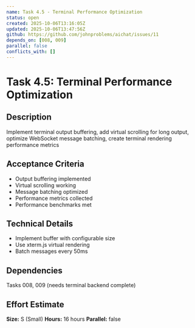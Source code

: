 ```yaml
---
name: Task 4.5 - Terminal Performance Optimization
status: open
created: 2025-10-06T13:16:05Z
updated: 2025-10-06T13:47:56Z
github: https://github.com/johnproblems/aichat/issues/11
depends_on: [008, 009]
parallel: false
conflicts_with: []
---
```


# Task 4.5: Terminal Performance Optimization

## Description
Implement terminal output buffering, add virtual scrolling for long output, optimize WebSocket message batching, create terminal rendering performance metrics

## Acceptance Criteria
- Output buffering implemented
- Virtual scrolling working
- Message batching optimized
- Performance metrics collected
- Performance benchmarks met

## Technical Details
- Implement buffer with configurable size
- Use xterm.js virtual rendering
- Batch messages every 50ms

## Dependencies
Tasks 008, 009 (needs terminal backend complete)

## Effort Estimate
**Size:** S (Small)
**Hours:** 16 hours
**Parallel:** false
